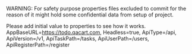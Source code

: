 WARNING: For safety purpose properties files excluded to commit for the reason of it might hold some confidential data from setup of project.

Please add initial value to properties to see how it works.
AppBaseURL=https://todo.qacart.com,
Headless=true,
ApiType=/api,
ApiVersion=/v1,
ApiTaskPath=/tasks,
ApiUserPath=/users,
ApiRegisterPath=/register